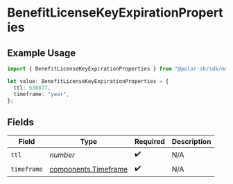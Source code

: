 # BenefitLicenseKeyExpirationProperties

## Example Usage

```typescript
import { BenefitLicenseKeyExpirationProperties } from "@polar-sh/sdk/models/components";

let value: BenefitLicenseKeyExpirationProperties = {
  ttl: 538877,
  timeframe: "year",
};
```

## Fields

| Field                                                        | Type                                                         | Required                                                     | Description                                                  |
| ------------------------------------------------------------ | ------------------------------------------------------------ | ------------------------------------------------------------ | ------------------------------------------------------------ |
| `ttl`                                                        | *number*                                                     | :heavy_check_mark:                                           | N/A                                                          |
| `timeframe`                                                  | [components.Timeframe](../../models/components/timeframe.md) | :heavy_check_mark:                                           | N/A                                                          |